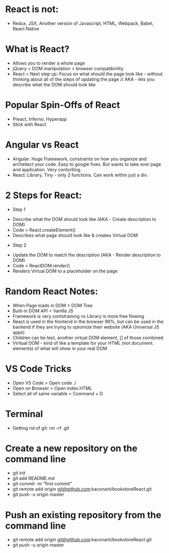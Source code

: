 

# React is not:
- Redux, JSX, Another version of Javascript, HTML, Webpack, Babel, React Native

# What is React?
- Allows you to render a whole page 
- jQuery = DOM manipulation > browser compatibinlity
- React = Next step up: Focus on what should the page look like - without thinking about all of the steps of updating the page // AKA - lets you describe what the DOM should look like

# Popular Spin-Offs of React
- Preact, Inferno, Hyperapp
- Stick with React

# Angular vs React
- Angular: Huge Framework, constraints on how you organize and archeitect your code. Easy to google fixes. But wants to take over page and application. Very contorlling. 
- React: Library, Tiny - only 2 functions. Can work within just a div.

# 2 Steps for React:
* Step 1
- Describe what the DOM should look like (AKA - Create description to DOM)
- Code > React.createElement()
- Describes what page should look like & creates Virtual DOM

* Step 2
- Update the DOM to match the description (AKA - Render description to DOM)
- Code > ReactDOM.render()
- Renders Virtual DOM to a placeholder on the page

# Random React Notes:
- When Page loads in DOM > DOM Tree 
- Built-in DOM API = Vanilla JS
- Framework is very contstraining vs Library is more free flowing
- React is used in the frontend in the browser 99%, but can be used in the backend if they are trying to optomize their website (AKA Universal JS apps)
- Children can be text, another virtual DOM element, [] of those combined
- Viritual DOM - kind of like a template for your HTML (not document. elements) of what will show in your real DOM

# VS Code Tricks
- Open VS Code > Open code ./
- Open on Browser > Open index.HTML
- Select all of same variable > Command + D

# Terminal
- Getting rid of git: rm -rf .git

# Create a new repository on the command line
- git init
- git add README.md
- git commit -m "first commit"
- git remote add origin git@github.com:kaconant/bookstoreReact.git
- git push -u origin master

# Push an existing repository from the command line
- git remote add origin git@github.com:kaconant/bookstoreReact.git
- git push -u origin master